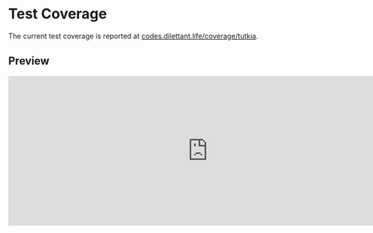 # Test Coverage

The current test coverage is reported at <a href="https://codes.dilettant.life/coverage/tutkia/" target="coverage">codes.dilettant.life/coverage/tutkia</a>.

## Preview

<iframe width="800px" height="300px" style="border: 0px;" src="https://codes.dilettant.life/coverage/tutkia/"></iframe>
